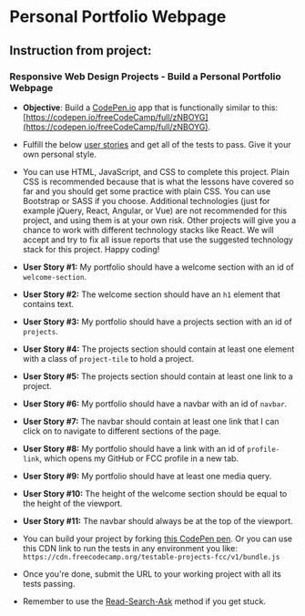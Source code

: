 # Personal Portfolio Webpage

## Instruction from project:

### Responsive Web Design Projects - Build a Personal Portfolio Webpage

* **Objective**: Build a [CodePen.io](CodePen.io) app that is functionally similar to this: [https://codepen.io/freeCodeCamp/full/zNBOYG](https://codepen.io/freeCodeCamp/full/zNBOYG).

* Fulfill the below [user stories](https://en.wikipedia.org/wiki/User_story) and get all of the tests to pass. Give it your own personal style.

* You can use HTML, JavaScript, and CSS to complete this project. Plain CSS is recommended because that is what the lessons have covered so far and you should get some practice with plain CSS. You can use Bootstrap or SASS if you choose. Additional technologies (just for example jQuery, React, Angular, or Vue) are not recommended for this project, and using them is at your own risk. Other projects will give you a chance to work with different technology stacks like React. We will accept and try to fix all issue reports that use the suggested technology stack for this project. Happy coding!

* **User Story #1:** My portfolio should have a welcome section with an id of ```welcome-section```.

* **User Story #2:** The welcome section should have an ```h1``` element that contains text.

* **User Story #3:** My portfolio should have a projects section with an id of ```projects```.

* **User Story #4:** The projects section should contain at least one element with a class of ```project-tile``` to hold a project.

* **User Story #5:** The projects section should contain at least one link to a project.

* **User Story #6:** My portfolio should have a navbar with an id of ```navbar```.

* **User Story #7:** The navbar should contain at least one link that I can click on to navigate to different sections of the page.

* **User Story #8:** My portfolio should have a link with an id of ```profile-link```, which opens my GitHub or FCC profile in a new tab.

* **User Story #9:** My portfolio should have at least one media query.

* **User Story #10:** The height of the welcome section should be equal to the height of the viewport.

* **User Story #11:** The navbar should always be at the top of the viewport.

* You can build your project by forking [this CodePen pen](http://codepen.io/freeCodeCamp/pen/MJjpwO). Or you can use this CDN link to run the tests in any environment you like: ```https://cdn.freecodecamp.org/testable-projects-fcc/v1/bundle.js```

* Once you're done, submit the URL to your working project with all its tests passing.

* Remember to use the [Read-Search-Ask](https://forum.freecodecamp.org/t/how-to-get-help-when-you-are-stuck/19514) method if you get stuck.